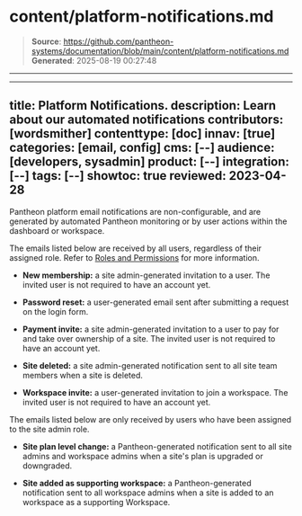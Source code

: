 # content/platform-notifications.md

> **Source**: https://github.com/pantheon-systems/documentation/blob/main/content/platform-notifications.md
> **Generated**: 2025-08-19 00:27:48

---

---
title: Platform Notifications.
description: Learn about our automated notifications
contributors: [wordsmither]
contenttype: [doc]
innav: [true]
categories: [email, config]
cms: [--]
audience: [developers, sysadmin]
product: [--]
integration: [--]
tags: [--]
showtoc: true
reviewed: 2023-04-28
---

Pantheon platform email notifications are non-configurable, and are generated by automated Pantheon monitoring or by user actions within the dashboard or workspace.

The emails listed below are received by all users, regardless of their assigned role. Refer to [Roles and Permissions](/guides/account-mgmt/workspace-sites-teams/teams#roles-and-permissions) for more information.

- **New membership:** a site admin-generated invitation to a user. The invited user is not required to have an account yet.

- **Password reset:** a user-generated email sent after submitting a request on the login form.

- **Payment invite:** a site admin-generated invitation to a user to pay for and take over ownership of a site. The invited user is not required to have an account yet.

- **Site deleted:** a site admin-generated notification sent to all site team members when a site is deleted.

- **Workspace invite:** a user-generated invitation to join a workspace. The invited user is not required to have an account yet.

The emails listed below are only received by users who have been assigned to the site admin role.

- **Site plan level change:** a Pantheon-generated notification sent to all site admins and workspace admins when a site's plan is upgraded or downgraded.

- **Site added as supporting workspace:** a Pantheon-generated notification sent to all workspace admins when a site is added to an workspace as a supporting Workspace.
